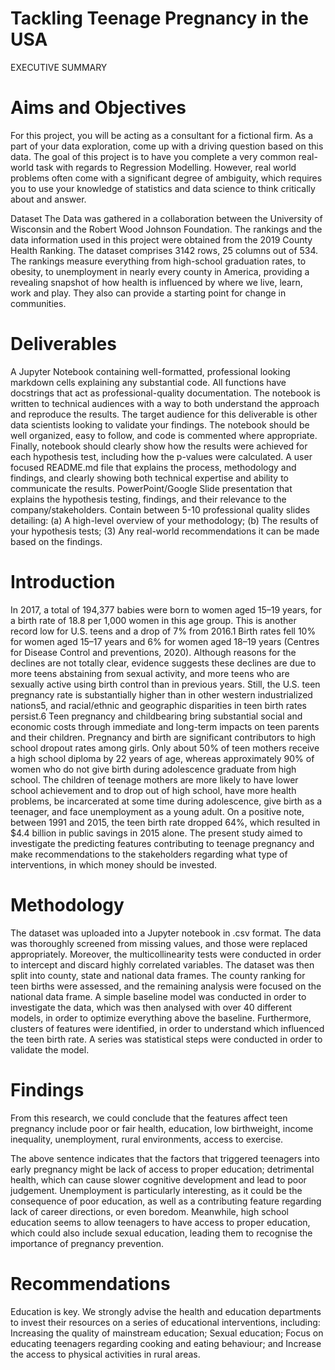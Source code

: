 # Tackling Teenage Pregnancy in the USA


EXECUTIVE SUMMARY


# Aims and Objectives


For this project, you will be acting as a consultant for a fictional firm. As a part of your data exploration, come up with a driving question based on this data.
The goal of this project is to have you complete a very common real-world task with regards to Regression Modelling. However, real world problems often come with a significant degree of ambiguity, which requires you to use your knowledge of statistics and data science to think critically about and answer.

Dataset
The Data was gathered in a collaboration between the University of Wisconsin and the Robert Wood Johnson Foundation. The rankings and the data information used in this project were obtained from the 2019 County Health Ranking. The dataset comprises 3142 rows, 25 columns out of 534.
The rankings measure everything from high-school graduation rates, to obesity, to unemployment in nearly every county in America, providing a revealing snapshot of how health is influenced by where we live, learn, work and play. They also can provide a starting point for change in communities.


# Deliverables


A Jupyter Notebook containing well-formatted, professional looking markdown cells explaining any substantial code. All functions have docstrings that act as professional-quality documentation. The notebook is written to technical audiences with a way to both understand the approach and reproduce the results. The target audience for this deliverable is other data scientists looking to validate your findings. The notebook should be well organized, easy to follow, and code is commented where appropriate. Finally, notebook should clearly show how the results were achieved for each hypothesis test, including how the p-values were calculated.
A user focused README.md file that explains the process, methodology and findings, and clearly showing both technical expertise and ability to communicate the results.
PowerPoint/Google Slide presentation that explains the hypothesis testing, findings, and their relevance to the company/stakeholders. Contain between 5-10 professional quality slides detailing: (a) A high-level overview of your methodology; (b) The results of your hypothesis tests; (3) Any real-world recommendations it can be made based on the findings.


# Introduction


In 2017, a total of 194,377 babies were born to women aged 15–19 years, for a birth rate of 18.8 per 1,000 women in this age group.  This is another record low for U.S. teens and a drop of 7% from 2016.1 Birth rates fell 10% for women aged 15–17 years and 6% for women aged 18–19 years (Centres for Disease Control and preventions, 2020). 
Although reasons for the declines are not totally clear, evidence suggests these declines are due to more teens abstaining from sexual activity, and more teens who are sexually active using birth control than in previous years. Still, the U.S. teen pregnancy rate is substantially higher than in other western industrialized nations5, and racial/ethnic and geographic disparities in teen birth rates persist.6
Teen pregnancy and childbearing bring substantial social and economic costs through immediate and long-term impacts on teen parents and their children. Pregnancy and birth are significant contributors to high school dropout rates among girls. Only about 50% of teen mothers receive a high school diploma by 22 years of age, whereas approximately 90% of women who do not give birth during adolescence graduate from high school. The children of teenage mothers are more likely to have lower school achievement and to drop out of high school, have more health problems, be incarcerated at some time during adolescence, give birth as a teenager, and face unemployment as a young adult. 
On a positive note, between 1991 and 2015, the teen birth rate dropped 64%, which resulted in $4.4 billion in public savings in 2015 alone. 
The present study aimed to investigate the predicting features contributing to teenage pregnancy and make recommendations to the stakeholders regarding what type of interventions, in which money should be invested. 


# Methodology


The dataset was uploaded into a Jupyter notebook in .csv format. The data was thoroughly screened from missing values, and those were replaced appropriately. Moreover, the multicollinearity tests were conducted in order to intercept and discard highly correlated variables. 
The dataset was then split into county, state and national data frames. The county ranking for teen births were assessed, and the remaining analysis were focused on the national data frame. 
A simple baseline model was conducted in order to investigate the data, which was then analysed with over 40 different models, in order to optimize everything above the baseline. Furthermore, clusters of features were identified, in order to understand which influenced the teen birth rate. A series was statistical steps were conducted in order to validate the model.


# Findings


From this research, we could conclude that the features affect teen pregnancy include poor or fair health, education, low birthweight, income inequality, unemployment, rural environments, access to exercise. 

The above sentence indicates that the factors that triggered teenagers into early pregnancy might be lack of access to proper education; detrimental health, which can cause slower cognitive development and lead to poor judgement. Unemployment is particularly interesting, as it could be the consequence of poor education, as well as a contributing feature regarding lack of career directions, or even boredom. Meanwhile, high school education seems to allow teenagers to have access to proper education, which could also include sexual education, leading them to recognise the importance of pregnancy prevention.


# Recommendations


Education is key. We strongly advise the health and education departments to invest their resources on a series of educational interventions, including: Increasing the quality of mainstream education; Sexual education; Focus on educating teenagers regarding cooking and eating behaviour; and Increase the access to physical activities in rural areas. 
